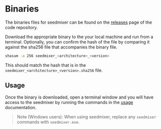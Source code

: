 # Binaries

The binaries files for seedmixer can be found on the [releases](https://github.com/glottologist/seedmixer/releases) page of the code repository.

Download the appropriate binary to the your local machine and run from a terminal. Optionally, you can confirm the hash of the file by comparing it against the sha256 file that accompanies the binary file.

```bash
shasum -a 256 seedmixer_<architecture>_<version>
```

This should match the hash that is in the `seedmixer_<architecture>_<version>.sha256` file.

## Usage

Once the binary is downloaded, open a terminal window and you will have access to the seedmixer by running the commands in the [usage](../usage/usage.md) documentation.

> Note (Windows users): When using seedmixer, replace any `seedmixer` commands with `seedmixer.exe`.

